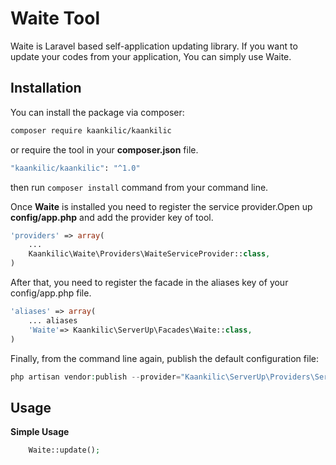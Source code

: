 # Waite Tool
Waite is Laravel based self-application updating library. If you want to update your codes from your application, You can simply use Waite.

## Installation
You can install the package via composer:

```sh
composer require kaankilic/kaankilic
```
or require the tool in your **composer.json** file.
```sh
"kaankilic/kaankilic": "^1.0"
```
then run `composer install` command from your command line.

Once **Waite** is installed you need to register the service provider.Open up **config/app.php** and add the provider key of tool.
```php
'providers' => array(
	...
    Kaankilic\Waite\Providers\WaiteServiceProvider::class,
)
```
After that, you need to register the facade in the aliases key of your config/app.php file.
```php
'aliases' => array(
	... aliases
	'Waite'=> Kaankilic\ServerUp\Facades\Waite::class,
)
```

Finally, from the command line again, publish the default configuration file:

```php
php artisan vendor:publish --provider="Kaankilic\ServerUp\Providers\ServerUpServiceProvider"
```

## Usage
**Simple Usage**
```php
	Waite::update();
```